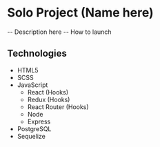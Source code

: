 # Solo Project (Name here)

-- Description here
-- How to launch

## Technologies

* HTML5
* SCSS
* JavaScript
  * React (Hooks)
  * Redux (Hooks)
  * React Router (Hooks)
  * Node
  * Express
* PostgreSQL
* Sequelize